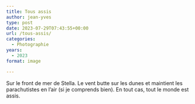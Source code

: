 ```yaml
---
title: Tous assis
author: jean-yves
type: post
date: 2023-07-29T07:43:55+00:00
url: /tous-assis/
categories:
  - Photographie
years:
  - 2023
format: image

---
```

Sur le front de mer de Stella. Le vent butte sur les dunes et maintient les parachutistes en l’air (si je comprends bien). En tout cas, tout le monde est assis.